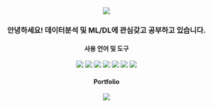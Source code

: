 <div align='center'>
  <img src="https://capsule-render.vercel.app/api?type=waving&color=edacb1&height=200&section=header&text=SunA's%20Github!&fontSize=35" />	
</div>
<div align='center'>
  <h3>안녕하세요! 데이터분석 및 ML/DL에 관심갖고 공부하고 있습니다. </h3>
</div>
<div align='center'>
  <h4>사용 언어 및 도구</h4>
  <img src="https://img.shields.io/badge/Python-3776AB?style=flat&logo=Python&logoColor=white" /> <img src="https://img.shields.io/badge/R-276DC3?style=flat&logo=R&logoColor=white" />
  <img src="https://img.shields.io/badge/Pytorch-EE4C2C?style=flat&logo=Pytorch&logoColor=white" /> <img src="https://img.shields.io/badge/Tensorflow-FF6F00?style=flat&logo=Tensorflow&logoColor=white" />
  <img src="https://img.shields.io/badge/Keras-D00000?style=flat&logo=Keras&logoColor=white" /> <img src="https://img.shields.io/badge/MySQL-4479A1?style=flat&logo=MySQL&logoColor=white" />
  <img src="https://img.shields.io/badge/postgreSQL-4169E1?style=flat&logo=postgreSQL&logoColor=white" /> 
</div>

<div align='center'>
  <h4>Portfolio</h4>
  <a href="https://halved-virgo-46f.notion.site/310cb0bbd1354590ae6d05c59fba847e?pvs=4"><img src="https://img.shields.io/badge/Notion-000000?style=flat&logo=Notion&logoColor=white" /></a>
</div>
